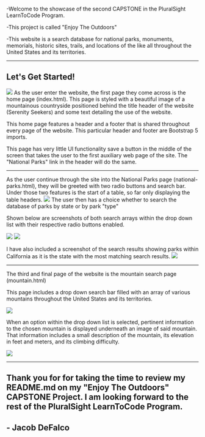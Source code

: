 -Welcome to the showcase of the second CAPSTONE in the PluralSight LearnToCode Program.

-This project is called "Enjoy The Outdoors"

-This website is a search database for national parks, monuments, memorials, historic sites, trails, and locations of the like all throughout the United States and its territories.

---

## Let's Get Started!

![](readmepics\homepagesnip.PNG)
As the user enter the website, the first page they come across is the home page (index.html). This page is styled with a beautiful image of a mountainous countryside positioned behind the title header of the website (Serenity Seekers) and some text detailing the use of the website.

This home page features a header and a footer that is shared throughout every page of the website. This particular header and footer are Bootstrap 5 imports.

This page has very little UI functionality save a button in the middle of the screen that takes the user to the first auxiliary web page of the site. The "National Parks" link in the header will do the same.

---

As the user continue through the site into the National Parks page (national-parks.html), they will be greeted with two radio buttons and search bar. Under those two features is the start of a table, so far only displaying the table headers.
![](readmepics\searchpage.PNG)
The user then has a choice whether to search the database of parks by state or by park "type"

Shown below are screenshots of both search arrays within the drop down list with their respective radio buttons enabled.

![](readmepics\statesearch.PNG) ![](readmepics\typesearch.PNG)

I have also included a screenshot of the search results showing parks within California as it is the state with the most matching search results.
![](readmepics\californiasearch.PNG)

---

The third and final page of the website is the mountain search page (mountain.html)

This page includes a drop down search bar filled with an array of various mountains throughout the United States and its territories.

![](readmepics\mountainDDL.PNG)

When an option within the drop down list is selected, pertinent information to the chosen mountain is displayed underneath an image of said mountain. That information includes a small description of the mountain, its elevation in feet and meters, and its climbing difficulty.

![](readmepics\mountainresults.PNG)

---

## Thank you for for taking the time to review my README.md on my "Enjoy The Outdoors" CAPSTONE Project. I am looking forward to the rest of the PluralSight LearnToCode Program.

## - Jacob DeFalco
